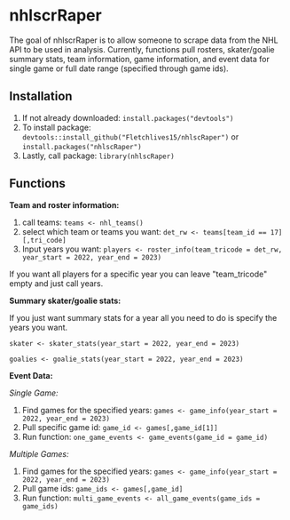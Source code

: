 
# nhlscrRaper

<!-- badges: start -->

<!-- badges: end -->

The goal of nhlscrRaper is to allow someone to scrape data from the NHL API to be used in analysis. Currently, functions pull rosters, skater/goalie summary stats, team information, game information, and event data for single game or full date range (specified through game ids).

## Installation

1. If not already downloaded: `install.packages("devtools")`
2. To install package: `devtools::install_github("Fletchlives15/nhlscRaper")` or `install.packages("nhlscRaper")`
3. Lastly, call package: `library(nhlscRaper)`

## Functions

**Team and roster information:**

1. call teams: `teams <- nhl_teams()`
2. select which team or teams you want: `det_rw <- teams[team_id == 17][,tri_code]`
3. Input years you want: `players <- roster_info(team_tricode = det_rw, year_start = 2022, year_end = 2023)`

If you want all players for a specific year you can leave "team_tricode" empty and just call years.


**Summary skater/goalie stats:**

If you just want summary stats for a year all you need to do is specify the years you want. 

`skater <- skater_stats(year_start = 2022, year_end = 2023)`

`goalies <- goalie_stats(year_start = 2022, year_end = 2023)`

**Event Data:**

*Single Game:*

1. Find games for the specified years: `games <- game_info(year_start = 2022, year_end = 2023)`
2. Pull specific game id: `game_id <- games[,game_id[1]]`
3. Run function: `one_game_events <- game_events(game_id = game_id)`

*Multiple Games:*

1. Find games for the specified years: `games <- game_info(year_start = 2022, year_end = 2023)`
2. Pull game ids: `game_ids <- games[,game_id]`
3. Run function: `multi_game_events <- all_game_events(game_ids = game_ids)`


